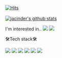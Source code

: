 <!--
**jacinder/jacinder** is a ✨ _special_ ✨ repository because its `README.md` (this file) appears on your GitHub profile.

Here are some ideas to get you started:

- 🔭 I’m currently working on ...
- 🌱 I’m currently learning ...
- 👯 I’m looking to collaborate on ...
- 🤔 I’m looking for help with ...
- 💬 Ask me about ...
- 📫 How to reach me: ...
- 😄 Pronouns: ...
- ⚡ Fun fact: ...
-->
[![Hits](https://hits.seeyoufarm.com/api/count/incr/badge.svg?url=https%3A%2F%2Fgithub.com%2Fjacinder&count_bg=%23E77FBB&title_bg=%23335784&icon=&icon_color=%23E7E7E7&title=hits&edge_flat=false)](https://hits.seeyoufarm.com)<br>  
[![jacinder's github stats](https://github-readme-stats.vercel.app/api?username=jacinder)](https://github.com/anuraghazra/github-readme-stats)

I'm interested in..
<img src="https://img.shields.io/badge/-Machine%20Learning-yellowgreen"/></a>
<img src="https://img.shields.io/badge/-embedded-ff69b4"/></a>

🛠Tech stack🛠
<!-- <img src="?style=flat-square&logo=&logoColor=white"/></a> -->
<img src="https://img.shields.io/badge/-C-orange?&logo=C&logoColor=white"/></a>
<img src="https://img.shields.io/badge/Python-3766AB?style=flat-square&logo=Python&logoColor=white"/></a>
<img src="https://img.shields.io/badge/-MySQL-blue?style=flat-square&logo=MySQL&logoColor=white"/></a>
<img src="https://img.shields.io/badge/-Java-red?style=flat-square&logo=Java&logoColor=white"/></a>
<img src="https://img.shields.io/badge/-PyTorch-yellow?style=flat-square&logo=PyTorch&logoColor=white"/></a>
<img src="https://img.shields.io/badge/-sklearn-important?style=flat-square&logo=scikit-learn&logoColor=white"/></a>


